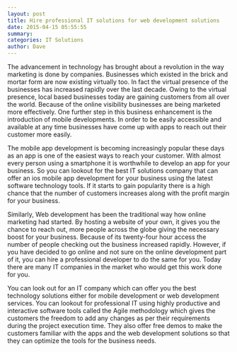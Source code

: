 ```yaml
---
layout: post
title: Hire professional IT solutions for web development solutions
date: 2015-04-15 05:55:55
summary: 
categories: IT Solutions
author: Dave
---
```


The advancement in technology has brought about a revolution in the way marketing is done by companies. Businesses which existed in the brick and mortar form are now existing virtually too. In fact the virtual presence of the businesses has increased rapidly over the last decade. Owing to the virtual presence, local based businesses today are gaining customers from all over the world. Because of the online visibility businesses are being marketed more effectively. One further step in this business enhancement is the introduction of mobile developments. In order to be easily accessible and available at any time businesses have come up with apps to reach out their customer more easily.

The mobile app development is becoming increasingly popular these days as an app is one of the easiest ways to reach your customer. With almost every person using a smartphone it is worthwhile to develop an app for your business. So you can lookout for the best IT solutions company that can offer an ios mobile app development for your business using the latest software technology tools. If it starts to gain popularity there is a high chance that the number of customers increases along with the profit margin for your business.

Similarly, Web development has been the traditional way how online marketing had started. By hosting a website of your own, it gives you the chance to reach out, more people across the globe giving the necessary boost for your business. Because of its twenty-four hour access the number of people checking out the business increased rapidly. However, if you have decided to go online and not sure on the online development part of it, you can hire a professional developer to do the same for you. Today there are many IT companies in the market who would get this work done for you. 

You can look out for an IT company which can offer you the best technology solutions either for mobile development or web development services. You can lookout for professional IT using highly productive and interactive software tools called the Agile methodology which gives the customers the freedom to add any changes as per their requirements during the project execution time. They also offer free demos to make the customers familiar with the apps and the web development solutions so that they can optimize the tools for the business needs. 
